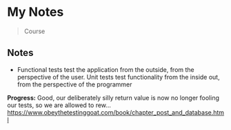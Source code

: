# My Notes
> Course

## Notes
* Functional tests test the application from the outside, from the perspective of the user. Unit tests test functionality from the inside out, from the perspective of the programmer

**Progress:** Good, our deliberately silly return value is now no longer fooling our tests, so we are allowed to rew...
https://www.obeythetestinggoat.com/book/chapter_post_and_database.html


